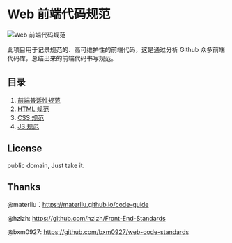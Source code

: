 
# Web 前端代码规范

![Web 前端代码规范](https://github.com/grab/front-end-guide/raw/master/images/desk.png)

此项目用于记录规范的、高可维护性的前端代码，这是通过分析 Github 众多前端代码库，总结出来的前端代码书写规范。

## 目录

1. [前端普适性规范](docs/common.md)
2. [HTML 规范](docs/html.md)
3. [CSS 规范](docs/css.md)
4. [JS 规范](docs/js.md)

## License

public domain, Just take it.

## Thanks

@materliu：https://materliu.github.io/code-guide

@hzlzh: https://github.com/hzlzh/Front-End-Standards

@bxm0927: https://github.com/bxm0927/web-code-standards
